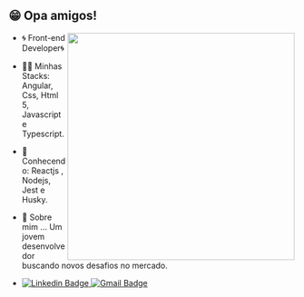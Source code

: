 ## 😁 Opa amigos!

<img align="right" width="400" height="400" src="https://firebasestorage.googleapis.com/v0/b/landingpageorigamid.appspot.com/o/%E2%80%94Pngtree%E2%80%94chibi%20boy%20with%20glasses_3782196.png?alt=media&token=fc253001-e6e6-41f1-b1ac-4cfd51df100d">





- 🌀 Front-end Developer🌀
- 👨‍💻 Minhas Stacks: Angular, Css, Html 5, Javascript e Typescript.
- 📘Conhecendo: Reactjs , Nodejs, Jest e Husky.
- 💬 Sobre mim ... Um jovem desenvolvedor buscando novos desafios no mercado.


- [![Linkedin Badge](https://img.shields.io/badge/-LinkedIn-blue?style=flat-square&logo=Linkedin&logoColor=white&link=link_do_seu_perfil_no_linkedin)](https://www.linkedin.com/in/luiz-henrique-cavalcanti/)[
![Gmail Badge](https://img.shields.io/badge/-Gmail-c14438?style=flat-square&logo=Gmail&logoColor=white&link=mailto:dev.malkado@gmail.com)](mailto:dev.malkado@gmail.com)

